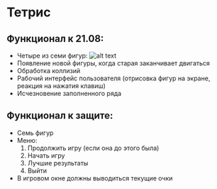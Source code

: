 # Тетрис
## Функционал к 21.08:

- Четыре из семи фигур:
![alt text](http://ringsandcoins.com/wp-content/uploads/2015/09/9Z0oJXe.png)
- Появление новой фигуры, когда старая заканчивает двигаться
- Обработка коллизий
- Рабочий интерфейс пользователя (отрисовка фигур на экране, реакция на нажатия клавиш)
- Исчезновение заполненного ряда

## Функционал к защите:
- Семь фигур
- Меню: 
  1. Продолжить игру (если она до этого была)
  2. Начать игру
  3. Лучшие результаты
  4. Выйти
- В игровом окне должны выводиться текущие очки

